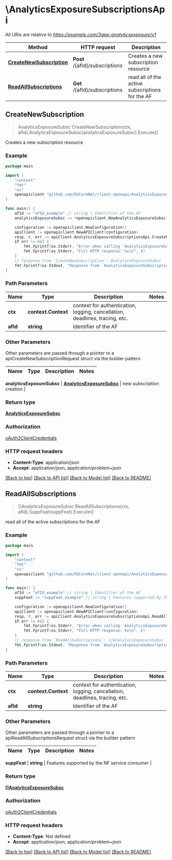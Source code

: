 # \AnalyticsExposureSubscriptionsApi

All URIs are relative to *https://example.com/3gpp-analyticsexposure/v1*

Method | HTTP request | Description
------------- | ------------- | -------------
[**CreateNewSubscription**](AnalyticsExposureSubscriptionsApi.md#CreateNewSubscription) | **Post** /{afId}/subscriptions | Creates a new subscription resource
[**ReadAllSubscriptions**](AnalyticsExposureSubscriptionsApi.md#ReadAllSubscriptions) | **Get** /{afId}/subscriptions | read all of the active subscriptions for the AF



## CreateNewSubscription

> AnalyticsExposureSubsc CreateNewSubscription(ctx, afId).AnalyticsExposureSubsc(analyticsExposureSubsc).Execute()

Creates a new subscription resource

### Example

```go
package main

import (
    "context"
    "fmt"
    "os"
    openapiclient "github.com/5GCoreNet/client-openapi/AnalyticsExposure"
)

func main() {
    afId := "afId_example" // string | Identifier of the AF
    analyticsExposureSubsc := *openapiclient.NewAnalyticsExposureSubsc([]openapiclient.AnalyticsEventSubsc{*openapiclient.NewAnalyticsEventSubsc(*openapiclient.NewAnalyticsEvent())}, "NotifUri_example", "NotifId_example") // AnalyticsExposureSubsc | new subscription creation

    configuration := openapiclient.NewConfiguration()
    apiClient := openapiclient.NewAPIClient(configuration)
    resp, r, err := apiClient.AnalyticsExposureSubscriptionsApi.CreateNewSubscription(context.Background(), afId).AnalyticsExposureSubsc(analyticsExposureSubsc).Execute()
    if err != nil {
        fmt.Fprintf(os.Stderr, "Error when calling `AnalyticsExposureSubscriptionsApi.CreateNewSubscription``: %v\n", err)
        fmt.Fprintf(os.Stderr, "Full HTTP response: %v\n", r)
    }
    // response from `CreateNewSubscription`: AnalyticsExposureSubsc
    fmt.Fprintf(os.Stdout, "Response from `AnalyticsExposureSubscriptionsApi.CreateNewSubscription`: %v\n", resp)
}
```

### Path Parameters


Name | Type | Description  | Notes
------------- | ------------- | ------------- | -------------
**ctx** | **context.Context** | context for authentication, logging, cancellation, deadlines, tracing, etc.
**afId** | **string** | Identifier of the AF | 

### Other Parameters

Other parameters are passed through a pointer to a apiCreateNewSubscriptionRequest struct via the builder pattern


Name | Type | Description  | Notes
------------- | ------------- | ------------- | -------------

 **analyticsExposureSubsc** | [**AnalyticsExposureSubsc**](AnalyticsExposureSubsc.md) | new subscription creation | 

### Return type

[**AnalyticsExposureSubsc**](AnalyticsExposureSubsc.md)

### Authorization

[oAuth2ClientCredentials](../README.md#oAuth2ClientCredentials)

### HTTP request headers

- **Content-Type**: application/json
- **Accept**: application/json, application/problem+json

[[Back to top]](#) [[Back to API list]](../README.md#documentation-for-api-endpoints)
[[Back to Model list]](../README.md#documentation-for-models)
[[Back to README]](../README.md)


## ReadAllSubscriptions

> []AnalyticsExposureSubsc ReadAllSubscriptions(ctx, afId).SuppFeat(suppFeat).Execute()

read all of the active subscriptions for the AF

### Example

```go
package main

import (
    "context"
    "fmt"
    "os"
    openapiclient "github.com/5GCoreNet/client-openapi/AnalyticsExposure"
)

func main() {
    afId := "afId_example" // string | Identifier of the AF
    suppFeat := "suppFeat_example" // string | Features supported by the NF service consumer (optional)

    configuration := openapiclient.NewConfiguration()
    apiClient := openapiclient.NewAPIClient(configuration)
    resp, r, err := apiClient.AnalyticsExposureSubscriptionsApi.ReadAllSubscriptions(context.Background(), afId).SuppFeat(suppFeat).Execute()
    if err != nil {
        fmt.Fprintf(os.Stderr, "Error when calling `AnalyticsExposureSubscriptionsApi.ReadAllSubscriptions``: %v\n", err)
        fmt.Fprintf(os.Stderr, "Full HTTP response: %v\n", r)
    }
    // response from `ReadAllSubscriptions`: []AnalyticsExposureSubsc
    fmt.Fprintf(os.Stdout, "Response from `AnalyticsExposureSubscriptionsApi.ReadAllSubscriptions`: %v\n", resp)
}
```

### Path Parameters


Name | Type | Description  | Notes
------------- | ------------- | ------------- | -------------
**ctx** | **context.Context** | context for authentication, logging, cancellation, deadlines, tracing, etc.
**afId** | **string** | Identifier of the AF | 

### Other Parameters

Other parameters are passed through a pointer to a apiReadAllSubscriptionsRequest struct via the builder pattern


Name | Type | Description  | Notes
------------- | ------------- | ------------- | -------------

 **suppFeat** | **string** | Features supported by the NF service consumer | 

### Return type

[**[]AnalyticsExposureSubsc**](AnalyticsExposureSubsc.md)

### Authorization

[oAuth2ClientCredentials](../README.md#oAuth2ClientCredentials)

### HTTP request headers

- **Content-Type**: Not defined
- **Accept**: application/json, application/problem+json

[[Back to top]](#) [[Back to API list]](../README.md#documentation-for-api-endpoints)
[[Back to Model list]](../README.md#documentation-for-models)
[[Back to README]](../README.md)

